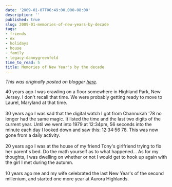 ```yaml
---
date: '2009-01-07T06:49:00.000-08:00'
description: ''
published: true
slug: 2009-01-memories-of-new-years-by-decade
tags:
- friends
- ex
- holidays
- house
- family
- legacy-dannygreenfeld
time_to_read: 5
title: Memories of New Year's by the decade
---
```


*This was originally posted on blogger [here](https://dannygreenfeld.blogspot.com/2009/01/memories-of-new-years-by-decade.html)*.

40 years ago I was crawling on a floor somewhere in Highland Park, New Jersey.  I don't recall that time. We were probably getting ready to move to Laurel, Maryland at that time.<br /><br />30 years ago I was sad that the digital watch I got from Channukah '78 no longer had the same magic.  It listed the time and the last two digits of the current year.  Until we went into 1979 at 12:34pm, 56 seconds into the minute each day I looked down and saw this: 12:34:56 78. This was now gone from a daily activity. <br /><br />20 years ago I was at the house of my friend Tony's girlfriend trying to fix her parent's bed. Do the math yourself as to what happened... As for my thoughts, I was dwelling on whether or not I would get to hook up again with the girl I met during the autumn.<br /><br />10 years ago me and my wife celebrated the last New Year's of the second millenium, and started one more year at Aurora Highlands.